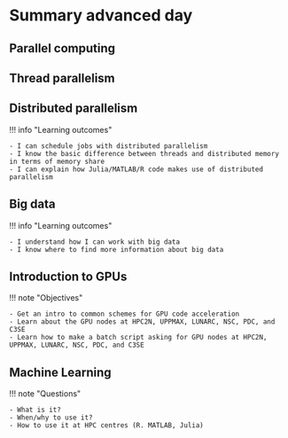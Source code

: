 # Summary advanced day

## Parallel computing

## Thread parallelism

## Distributed parallelism

!!! info "Learning outcomes"

    - I can schedule jobs with distributed parallelism
    - I know the basic difference between threads and distributed memory in terms of memory share
    - I can explain how Julia/MATLAB/R code makes use of distributed parallelism

## Big data

!!! info "Learning outcomes"

    - I understand how I can work with big data
    - I know where to find more information about big data

## Introduction to GPUs

!!! note "Objectives"

    - Get an intro to common schemes for GPU code acceleration
    - Learn about the GPU nodes at HPC2N, UPPMAX, LUNARC, NSC, PDC, and C3SE
    - Learn how to make a batch script asking for GPU nodes at HPC2N, UPPMAX, LUNARC, NSC, PDC, and C3SE


## Machine Learning

!!! note "Questions"

    - What is it?
    - When/why to use it?
    - How to use it at HPC centres (R. MATLAB, Julia)
